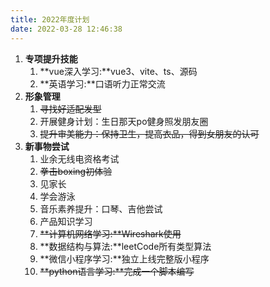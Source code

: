 ```yaml
---
title: 2022年度计划
date: 2022-03-28 12:46:38
---
```


1. **专项提升技能**
    1. **vue深入学习:**vue3、vite、ts、源码
    2. **英语学习:**口语听力正常交流
2. **形象管理**
    1. ~~寻找好适配发型~~
    2. 开展健身计划：生日那天po健身照发朋友圈
    3. ~~提升审美能力：保持卫生，提高衣品，得到女朋友的认可~~
3. **新事物尝试**
    1. 业余无线电资格考试
    2. ~~拳击boxing初体验~~
    3. 见家长
    4. 学会游泳
    5. 音乐素养提升：口琴、吉他尝试
    6. 产品知识学习
    7. ~~**计算机网络学习:**Wireshark使用~~
    8.  **数据结构与算法:**leetCode所有类型算法
    9.  **微信小程序学习:**独立上线完整版小程序
    10. ~~**python语言学习:**完成一个脚本编写~~